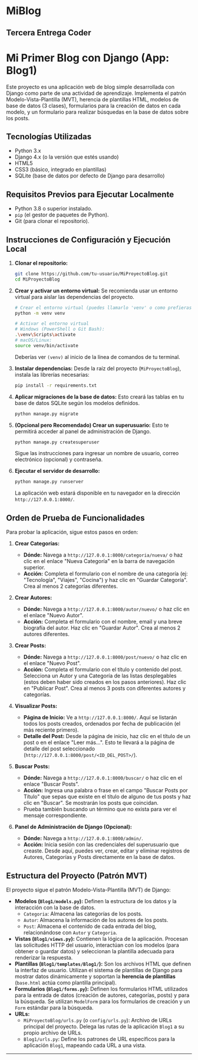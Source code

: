 # MiBlog
Tercera Entrega Coder
-----
# Mi Primer Blog con Django (App: Blog1)

Este proyecto es una aplicación web de blog simple desarrollada con Django como parte de una actividad de aprendizaje. Implementa el patrón Modelo-Vista-Plantilla (MVT), herencia de plantillas HTML, modelos de base de datos (3 clases), formularios para la creación de datos en cada modelo, y un formulario para realizar búsquedas en la base de datos sobre los posts.

## Tecnologías Utilizadas

*   Python 3.x
*   Django 4.x (o la versión que estés usando)
*   HTML5
*   CSS3 (básico, integrado en plantillas)
*   SQLite (base de datos por defecto de Django para desarrollo)

## Requisitos Previos para Ejecutar Localmente

*   Python 3.8 o superior instalado.
*   `pip` (el gestor de paquetes de Python).
*   Git (para clonar el repositorio).

## Instrucciones de Configuración y Ejecución Local

1.  **Clonar el repositorio:**
    ```bash
    git clone https://github.com/tu-usuario/MiProyectoBlog.git
    cd MiProyectoBlog
    ```

2.  **Crear y activar un entorno virtual:**
    Se recomienda usar un entorno virtual para aislar las dependencias del proyecto.
    ```bash
    # Crear el entorno virtual (puedes llamarlo 'venv' o como prefieras)
    python -m venv venv

    # Activar el entorno virtual
    # Windows (PowerShell o Git Bash):
    .\venv\Scripts\activate
    # macOS/Linux:
    source venv/bin/activate
    ```
    Deberías ver `(venv)` al inicio de la línea de comandos de tu terminal.

3.  **Instalar dependencias:**
    Desde la raíz del proyecto (`MiProyectoBlog`), instala las librerías necesarias:
    ```bash
    pip install -r requirements.txt
    ```

4.  **Aplicar migraciones de la base de datos:**
    Esto creará las tablas en tu base de datos SQLite según los modelos definidos.
    ```bash
    python manage.py migrate
    ```

5.  **(Opcional pero Recomendado) Crear un superusuario:**
    Esto te permitirá acceder al panel de administración de Django.
    ```bash
    python manage.py createsuperuser
    ```
    Sigue las instrucciones para ingresar un nombre de usuario, correo electrónico (opcional) y contraseña.

6.  **Ejecutar el servidor de desarrollo:**
    ```bash
    python manage.py runserver
    ```
    La aplicación web estará disponible en tu navegador en la dirección `http://127.0.0.1:8000/`.

## Orden de Prueba de Funcionalidades

Para probar la aplicación, sigue estos pasos en orden:

1.  **Crear Categorías:**
    *   **Dónde:** Navega a `http://127.0.0.1:8000/categoria/nueva/` o haz clic en el enlace "Nueva Categoría" en la barra de navegación superior.
    *   **Acción:** Completa el formulario con el nombre de una categoría (ej: "Tecnología", "Viajes", "Cocina") y haz clic en "Guardar Categoría". Crea al menos 2 categorías diferentes.

2.  **Crear Autores:**
    *   **Dónde:** Navega a `http://127.0.0.1:8000/autor/nuevo/` o haz clic en el enlace "Nuevo Autor".
    *   **Acción:** Completa el formulario con el nombre, email y una breve biografía del autor. Haz clic en "Guardar Autor". Crea al menos 2 autores diferentes.

3.  **Crear Posts:**
    *   **Dónde:** Navega a `http://127.0.0.1:8000/post/nuevo/` o haz clic en el enlace "Nuevo Post".
    *   **Acción:** Completa el formulario con el título y contenido del post. Selecciona un Autor y una Categoría de las listas desplegables (estos deben haber sido creados en los pasos anteriores). Haz clic en "Publicar Post". Crea al menos 3 posts con diferentes autores y categorías.

4.  **Visualizar Posts:**
    *   **Página de Inicio:** Ve a `http://127.0.0.1:8000/`. Aquí se listarán todos los posts creados, ordenados por fecha de publicación (el más reciente primero).
    *   **Detalle del Post:** Desde la página de inicio, haz clic en el título de un post o en el enlace "Leer más...". Esto te llevará a la página de detalle del post seleccionado (`http://127.0.0.1:8000/post/<ID_DEL_POST>/`).

5.  **Buscar Posts:**
    *   **Dónde:** Navega a `http://127.0.0.1:8000/buscar/` o haz clic en el enlace "Buscar Posts".
    *   **Acción:** Ingresa una palabra o frase en el campo "Buscar Posts por Título" que sepas que existe en el título de alguno de tus posts y haz clic en "Buscar". Se mostrarán los posts que coincidan.
    *   Prueba también buscando un término que no exista para ver el mensaje correspondiente.

6.  **Panel de Administración de Django (Opcional):**
    *   **Dónde:** Navega a `http://127.0.0.1:8000/admin/`.
    *   **Acción:** Inicia sesión con las credenciales del superusuario que creaste. Desde aquí, puedes ver, crear, editar y eliminar registros de Autores, Categorías y Posts directamente en la base de datos.

## Estructura del Proyecto (Patrón MVT)

El proyecto sigue el patrón Modelo-Vista-Plantilla (MVT) de Django:

*   **Modelos (`Blog1/models.py`):** Definen la estructura de los datos y la interacción con la base de datos.
    *   `Categoria`: Almacena las categorías de los posts.
    *   `Autor`: Almacena la información de los autores de los posts.
    *   `Post`: Almacena el contenido de cada entrada del blog, relacionándose con `Autor` y `Categoria`.
*   **Vistas (`Blog1/views.py`):** Contienen la lógica de la aplicación. Procesan las solicitudes HTTP del usuario, interactúan con los modelos (para obtener o guardar datos) y seleccionan la plantilla adecuada para renderizar la respuesta.
*   **Plantillas (`Blog1/templates/Blog1/`):** Son los archivos HTML que definen la interfaz de usuario. Utilizan el sistema de plantillas de Django para mostrar datos dinámicamente y soportan la **herencia de plantillas** (`base.html` actúa como plantilla principal).
*   **Formularios (`Blog1/forms.py`):** Definen los formularios HTML utilizados para la entrada de datos (creación de autores, categorías, posts) y para la búsqueda. Se utilizan `ModelForm` para los formularios de creación y un `Form` estándar para la búsqueda.
*   **URLs:**
    *   `MiProyectoBlog/urls.py` (o `config/urls.py`): Archivo de URLs principal del proyecto. Delega las rutas de la aplicación `Blog1` a su propio archivo de URLs.
    *   `Blog1/urls.py`: Define los patrones de URL específicos para la aplicación `Blog1`, mapeando cada URL a una vista.

---